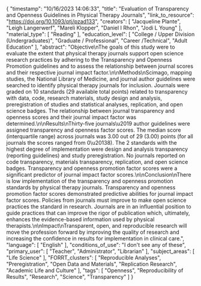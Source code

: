{
    "timestamp": "10/16/2023 14:06:33",
    "title": "Evaluation of Transparency and Openness Guidelines in Physical Therapy Journals",
    "link_to_resource": "https://doi.org/10.1093/ptj/pzad133",
    "creators": [
        "Jacqueline Plante",
        "Leigh Langerwerf",
        "Mareli Klopper",
        "Daniel I Rhon",
        "Jodi L Young"
    ],
    "material_type": [
        "Reading"
    ],
    "education_level": [
        "College / Upper Division (Undergraduates)",
        "Graduate / Professional",
        "Career /Technical",
        "Adult Education"
    ],
    "abstract": "Objective\nThe goals of this study were to evaluate the extent that physical therapy journals support open science research practices by adhering to the Transparency and Openness Promotion guidelines and to assess the relationship between journal scores and their respective journal impact factor.\n\nMethods\nScimago, mapping studies, the National Library of Medicine, and journal author guidelines were searched to identify physical therapy journals for inclusion. Journals were graded on 10 standards (29 available total points) related to transparency with data, code, research materials, study design and analysis, preregistration of studies and statistical analyses, replication, and open science badges. The relationship between journal transparency and openness scores and their journal impact factor was determined.\n\nResults\nThirty-five journals\u2019 author guidelines were assigned transparency and openness factor scores. The median score (interquartile range) across journals was 3.00 out of 29 (3.00) points (for all journals the scores ranged from 0\u20138). The 2 standards with the highest degree of implementation were design and analysis transparency (reporting guidelines) and study preregistration. No journals reported on code transparency, materials transparency, replication, and open science badges. Transparency and openness promotion factor scores were a significant predictor of journal impact factor scores.\n\nConclusion\nThere is low implementation of the transparency and openness promotion standards by physical therapy journals. Transparency and openness promotion factor scores demonstrated predictive abilities for journal impact factor scores. Policies from journals must improve to make open science practices the standard in research. Journals are in an influential position to guide practices that can improve the rigor of publication which, ultimately, enhances the evidence-based information used by physical therapists.\n\nImpact\nTransparent, open, and reproducible research will move the profession forward by improving the quality of research and increasing the confidence in results for implementation in clinical care.",
    "language": [
        "English"
    ],
    "conditions_of_use": "I don't see any of these",
    "primary_user": [
        "Teacher",
        "Administrator",
        "Librarian"
    ],
    "subject_areas": [
        "Life Science"
    ],
    "FORRT_clusters": [
        "Reproducible Analyses",
        "Preregistration",
        "Open Data and Materials",
        "Replication Research",
        "Academic Life and Culture"
    ],
    "tags": [
        "Openness",
        "Reproducibility of Results",
        "Research",
        "Science",
        "Transparency"
    ]
}
